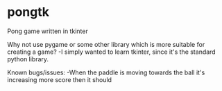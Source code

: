 # pongtk
Pong game written in tkinter

Why not use pygame or some other library which is more suitable for creating a game?
-I simply wanted to learn tkinter, since it's the standard python library.

Known bugs/issues:
-When the paddle is moving towards the ball it's increasing more score then it should
